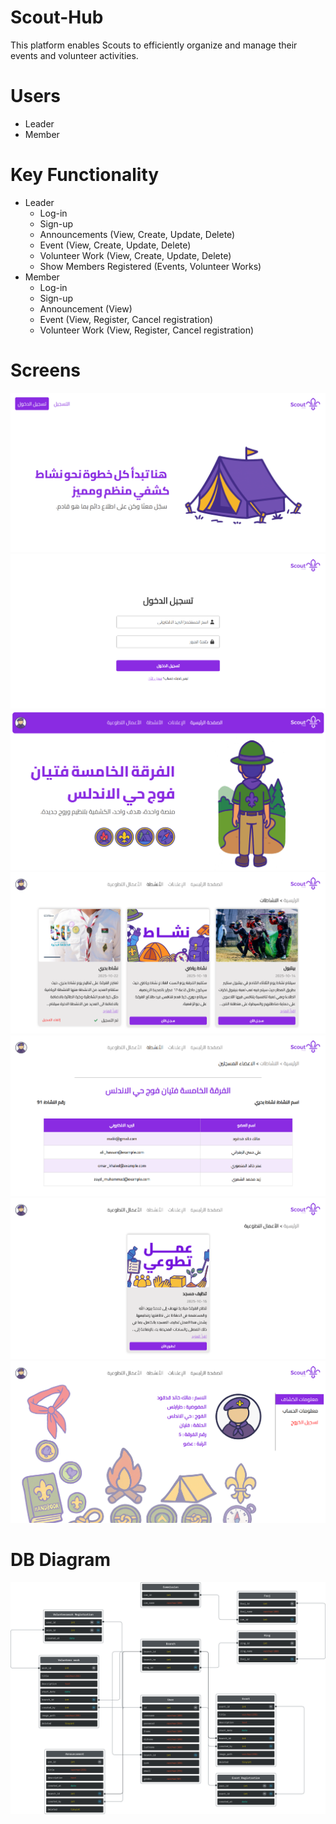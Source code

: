 # Scout-Hub
This platform enables Scouts to efficiently organize and manage their events and volunteer activities.

# Users
- Leader
- Member

# Key Functionality
- Leader
    - Log-in
    - Sign-up
    - Announcements (View, Create, Update, Delete)
    - Event (View, Create, Update, Delete)
    - Volunteer Work (View, Create, Update, Delete)
    - Show Members Registered (Events, Volunteer Works)
- Member
    - Log-in
    - Sign-up
    - Announcement (View)
    - Event (View, Register, Cancel registration)
    - Volunteer Work (View, Register, Cancel registration)

# Screens
![Main Page](Images/IndexPage.png)
![Login Page](Images/LoginPage.png)
![Home Page](Images/MainPage.png)
![Events Page](Images/EventsPageTwo.png)
![Registered Page](Images/RegisteredPage.png)
![Volunteer Page](Images/VolunteerPage.png)
![Profile Page](Images/ProfilePage.png)


# DB Diagram
![DB Diagram](Images/DbDigram.png)
